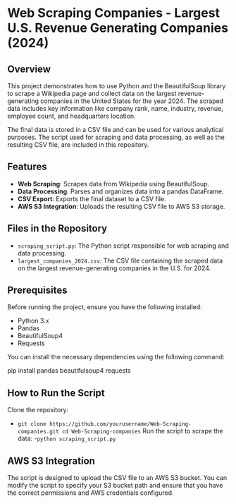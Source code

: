 # Web Scraping Companies - Largest U.S. Revenue Generating Companies (2024)

## Overview
This project demonstrates how to use Python and the BeautifulSoup library to scrape a Wikipedia page and collect data on the largest revenue-generating companies in the United States for the year 2024. The scraped data includes key information like company rank, name, industry, revenue, employee count, and headquarters location.

The final data is stored in a CSV file and can be used for various analytical purposes. The script used for scraping and data processing, as well as the resulting CSV file, are included in this repository.

## Features
- **Web Scraping**: Scrapes data from Wikipedia using BeautifulSoup.
- **Data Processing**: Parses and organizes data into a pandas DataFrame.
- **CSV Export**: Exports the final dataset to a CSV file.
- **AWS S3 Integration**: Uploads the resulting CSV file to AWS S3 storage.

## Files in the Repository
- `scraping_script.py`: The Python script responsible for web scraping and data processing.
- `largest_companies_2024.csv`: The CSV file containing the scraped data on the largest revenue-generating companies in the U.S. for 2024.

## Prerequisites
Before running the project, ensure you have the following installed:
- Python 3.x
- Pandas
- BeautifulSoup4
- Requests

You can install the necessary dependencies using the following command:

pip install pandas beautifulsoup4 requests

## How to Run the Script
Clone the repository:
- `git clone https://github.com/yourusername/Web-Scraping-companies.git
cd Web-Scraping-companies`
Run the script to scrape the data:
-`python scraping_script.py`

## AWS S3 Integration
The script is designed to upload the CSV file to an AWS S3 bucket. You can modify the script to specify your S3 bucket path and ensure that you have the correct permissions and AWS credentials configured.

